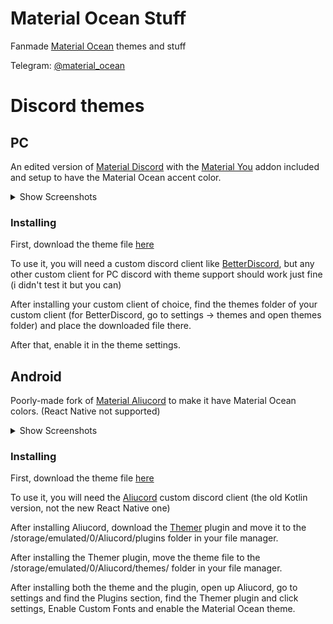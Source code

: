 # Material Ocean Stuff
Fanmade [Material Ocean](https://github.com/material-ocean/Material-Ocean) themes and stuff

Telegram: [@material_ocean](https://t.me/material_ocean)

# Discord themes
## PC
An edited version of [Material Discord](https://github.com/CapnKitten/Material-Discord) with the [Material You](https://github.com/CapnKitten/BetterDiscord/tree/master/Themes/Material-Discord/css/addons/material-you) addon included and setup to have the Material Ocean accent color.

<details>
  <summary>Show Screenshots</summary>
  
  Most stuff is blocked out due to privacy.<br>
  
  <img src="https://laptopcat.github.io/material-ocean-stuff/screenshots/pc-1.png" height="500"><br>
  
  <img src="https://laptopcat.github.io/material-ocean-stuff/screenshots/pc-2.png" height="500"><br>
  
  <img src="https://laptopcat.github.io/material-ocean-stuff/screenshots/pc-3.png" height="500"><br>
  
</details>

### Installing
First, download the theme file [here](https://laptopcat.github.io/material-ocean-stuff/themes/discord/Material-Discord.theme.css)

To use it, you will need a custom discord client like [BetterDiscord](https://betterdiscord.app), but any other custom client for PC discord with theme support should work just fine (i didn't test it but you can)

After installing your custom client of choice, find the themes folder of your custom client (for BetterDiscord, go to settings -> themes and open themes folder) and place the downloaded file there.

After that, enable it in the theme settings.

## Android
Poorly-made fork of [Material Aliucord](https://github.com/A-rhyna-H/Material-Aliucord) to make it have Material Ocean colors. (React Native not supported)

<details>
  <summary>Show Screenshots</summary>
  
  Most stuff is blocked out due to privacy.<br>
  
  <img src="https://laptopcat.github.io/material-ocean-stuff/screenshots/mobile-1.png" height="800"><br>
  
  <img src="https://laptopcat.github.io/material-ocean-stuff/screenshots/mobile-2.png" height="800"><br>
  
  <img src="https://laptopcat.github.io/material-ocean-stuff/screenshots/mobile-3.png" height="800"><br>
  
  <img src="https://laptopcat.github.io/material-ocean-stuff/screenshots/mobile-4.png" height="800"><br>
  
</details>

### Installing
First, download the theme file [here](https://laptopcat.github.io/material-ocean-stuff/themes/discord/Material_Ocean.json)

To use it, you will need the [Aliucord](https://github.com/Aliucord/Aliucord) custom discord client (the old Kotlin version, not the new React Native one)

After installing Aliucord, download the [Themer](https://github.com/Vendicated/AliucordPlugins/raw/builds/Themer.zip) plugin and move it to the /storage/emulated/0/Aliucord/plugins folder in your file manager.

After installing the Themer plugin, move the theme file to the /storage/emulated/0/Aliucord/themes/ folder in your file manager.

After installing both the theme and the plugin, open up Aliucord, go to settings and find the Plugins section, find the Themer plugin and click settings, Enable Custom Fonts and enable the Material Ocean theme.
